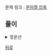 문제 링크 : [문자열 압축](https://programmers.co.kr/learn/courses/30/lessons/60057)

## 풀이

<details>
<summary>정운산</summary>
<div markdown=“1”>

```python
def solution(s):
    if len(s) == 1:
        return 1
    answer = [] 
    w = ""
    for i in range(1, len(s)): 
        count = 1
        word = s[:i] #문자열 길이 나누기
        for j in range(i, len(s), i): #i부터 시작해서 i만큼
            if s[j:j+i] == word:
                count += 1
            else:
                if count == 1:
                    count = ""
                w += str(count)+word
                word = s[j:j+i]
                count = 1  
            
        if count == 1:
            count = ""
        w += str(count)+word
        answer.append(len(w))
        w = ""
    return min(answer)  
```
  
</div>
</details>

[뒤로](https://github.com/knotted-developers/Algorithm)
